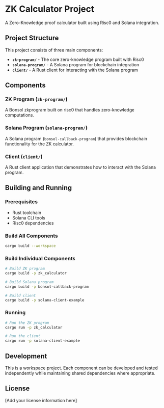 # ZK Calculator Project

A Zero-Knowledge proof calculator built using Risc0 and Solana integration.

## Project Structure

This project consists of three main components:

- **`zk-program/`** - The core zero-knowledge program built with Risc0
- **`solana-program/`** - A Solana program for blockchain integration  
- **`client/`** - A Rust client for interacting with the Solana program

## Components

### ZK Program (`zk-program/`)
A Bonsol zkprogram built on risc0 that handles zero-knowledge computations.

### Solana Program (`solana-program/`)
A Solana program (`bonsol-callback-program`) that provides blockchain functionality for the ZK calculator.

### Client (`client/`)
A Rust client application that demonstrates how to interact with the Solana program.

## Building and Running

### Prerequisites
- Rust toolchain
- Solana CLI tools
- Risc0 dependencies

### Build All Components
```bash
cargo build --workspace
```

### Build Individual Components
```bash
# Build ZK program
cargo build -p zk_calculator

# Build Solana program  
cargo build -p bonsol-callback-program

# Build client
cargo build -p solana-client-example
```

### Running
```bash
# Run the ZK program
cargo run -p zk_calculator

# Run the client
cargo run -p solana-client-example
```

## Development

This is a workspace project. Each component can be developed and tested independently while maintaining shared dependencies where appropriate.

## License

[Add your license information here] 
